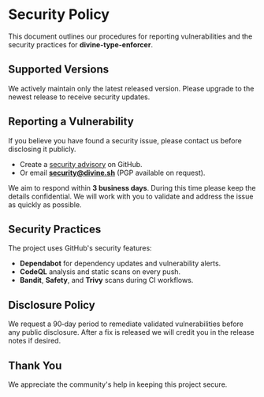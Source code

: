 # Security Policy

This document outlines our procedures for reporting vulnerabilities and the security practices for **divine-type-enforcer**.

## Supported Versions

We actively maintain only the latest released version. Please upgrade to the newest release to receive security updates.

## Reporting a Vulnerability

If you believe you have found a security issue, please contact us before disclosing it publicly.

- Create a [security advisory](https://github.com/divinescreener/type-enforcer/security/advisories) on GitHub.
- Or email **security@divine.sh** (PGP available on request).

We aim to respond within **3 business days**. During this time please keep the details confidential. We will work with you to validate and address the issue as quickly as possible.

## Security Practices

The project uses GitHub's security features:

- **Dependabot** for dependency updates and vulnerability alerts.
- **CodeQL** analysis and static scans on every push.
- **Bandit**, **Safety**, and **Trivy** scans during CI workflows.

## Disclosure Policy

We request a 90‑day period to remediate validated vulnerabilities before any public disclosure. After a fix is released we will credit you in the release notes if desired.

## Thank You

We appreciate the community's help in keeping this project secure.
